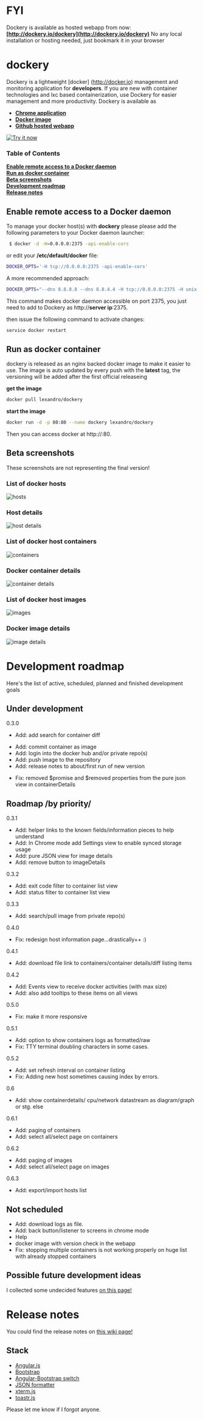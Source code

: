 # FYI

Dockery is available as hosted webapp from now: **[http://dockery.io/dockery](http://dockery.io/dockery)** No any local installation or hosting needed, just bookmark it in your browser

# dockery

Dockery is a lightweight [docker] (http://docker.io) management and monitoring application for **developers**. If you are new with container technologies and lxc based containerization, use Dockery 
for easier management and more productivity. Dockery is available as 

- **[Chrome application](https://chrome.google.com/webstore/detail/dockery-light/cefhojablgaokgccloekpocgmffgecmm)**
- **[Docker image](https://hub.docker.com/r/lexandro/dockery/)**
- **[Github hosted webapp](http://dockery.io/dockery/)**

<a target="_blank" href="https://chrome.google.com/webstore/detail/dockery-light/cefhojablgaokgccloekpocgmffgecmm">
<img alt="Try it now" src="https://raw.github.com/GoogleChrome/chrome-app-samples/master/tryitnowbutton_small.png" title="Click here to install this app from the Chrome Web Store"></img>
</a>
 
### Table of Contents
**[Enable remote access to a Docker daemon](#enable-remote-access-to-a-docker-daemon)**  
**[Run as docker container](#run-as-docker-container)**  
**[Beta screenshots](#beta-screenshots)**  
**[Development roadmap](#development-roadmap)**  
**[Release notes](#release-notes)**
 

## Enable remote access to a Docker daemon

To manage your docker host(s) with **dockery** please please add the following parameters to your Docker daemon launcher:

```bash
 $ docker -d -H=0.0.0.0:2375 -api-enable-cors
```

or edit your **/etc/default/docker** file:

```bash
DOCKER_OPTS='-H tcp://0.0.0.0:2375 -api-enable-cors'
```

A more recommended approach:
```bash
DOCKER_OPTS="--dns 8.8.8.8 --dns 8.8.4.4 -H tcp://0.0.0.0:2375 -H unix:///var/run/docker.sock -api-enable-cors"

```

This command makes docker daemon accessible on port 2375, you just need to add to Dockery as http://**server ip**:2375.

then issue the following command to activate changes:
```bash
service docker restart
```
## Run as docker container
dockery is released as an nginx backed docker image to make it easier to use. The image is auto updated by every push with the **latest** tag, the versioning will be added 
after the first official releaseing

**get the image**
```bash
docker pull lexandro/dockery
```

**start the image**
```bash
docker run -d -p 80:80 --name dockery lexandro/dockery
```

Then you can access docker at http://<docker host>:80.

## Beta screenshots
These screenshots are not representing the final version!

### List of docker hosts
![hosts](docs/images/screenshot_hosts.jpg "List of hosts")

### Host details
![host details](docs/images/screenshot_host_details.jpg "Details of the selected host")

### List of docker host containers
![containers](docs/images/screenshot_containers.jpg "List of docker host containers")

### Docker container details
![container details](docs/images/screenshot_container_details.jpg "Docker container details")

### List of docker host images
![images](docs/images/screenshot_images.jpg "List of docker host images")

### Docker image details
![image details](docs/images/screenshot_image_details.jpg "Docker image details")

# Development roadmap
Here's the list of active, scheduled, planned and finished development goals

## Under development 
0.3.0
+ Add: add search for container diff
- Add: commit container as image
- Add: login into the docker hub and/or private repo(s)
- Add: push image to the repository
- Add: release notes to about/first run of new version
+ Fix: removed $promise and $removed properties from the pure json view in containerDetails

## Roadmap /by priority/
0.3.1
- Add: helper links to the known fields/information pieces to help understand
- Add: In Chrome mode add Settings view to enable synced storage usage  
- Add: pure JSON view for image details
- Add: remove button to imageDetails

0.3.2
- Add: exit code filter to container list view 
- Add: status filter to container list view

0.3.3
 - Add: search/pull image from private repo(s) 

0.4.0
- Fix: redesign host information page...drastically++ :)

0.4.1
- Add: download file link to containers/container details/diff listing items

0.4.2
- Add: Events view to receive docker activities (with max size)
- Add: also add tooltips to these items on all views

0.5.0
- Fix: make it more responsive

0.5.1

- Add: option to show containers logs as formatted/raw 
- Fix: TTY terminal doubling characters in some cases.  

0.5.2 
- Add: set refresh interval on container listing
- Fix: Adding new host sometimes causing index by errors.

0.6
- Add: show containerdetails/ cpu/network datastream as diagram/graph or stg. else 

0.6.1
- Add: paging of containers
- Add: select all/select page on containers

0.6.2
- Add: paging of images
- Add: select all/select page on images

0.6.3
- Add: export/import hosts list


## Not scheduled
- Add: download logs as file.
- Add: back button/listener to screens in chrome mode
- Help
- docker image with version check in the webapp
- Fix: stopping multiple containers is not working properly on huge list with already stopped containers
## Possible future development ideas
I collected some undecided features [on this page!](https://github.com/lexandro/dockery/wiki/Development-ideas)

# Release notes
You could find the release notes on [this wiki page!](https://github.com/lexandro/dockery/wiki)

## Stack
* [Angular.js](https://github.com/angular/angular.js)
* [Bootstrap](http://getbootstrap.com/)
* [Angular-Bootstrap switch](https://github.com/frapontillo/angular-bootstrap-switch)
* [JSON formatter](https://github.com/mohsen1/json-formatter)
* [xterm.js](http://xtermjs.readthedocs.org/en/latest/)
* [toastr.js](https://github.com/CodeSeven/toastr)

Please let me know if I forgot anyone.
